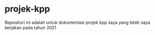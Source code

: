 # projek-kpp
Repositori ini adalah untuk dokumentasi projek kpp saya yang telah saya kerjakan pada tahun 2021
